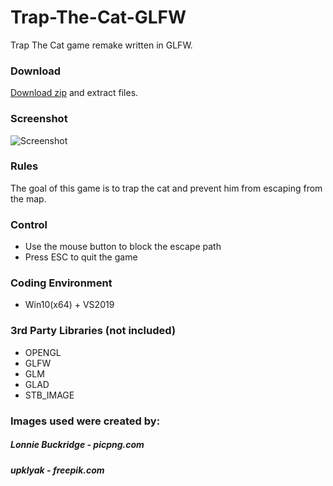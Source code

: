 # Trap-The-Cat-GLFW
Trap The Cat game remake written in GLFW.
### Download
[Download zip](https://github.com/lukasz-kkk/Trap-The-Cat-GLFW/releases/tag/v1.0) and extract files.
### Screenshot
![Screenshot](https://i.imgur.com/1v3VjaI.png)

### Rules
The goal of this game is to trap the cat and prevent him from escaping from the map.
### Control
- Use the mouse button to block the escape path
- Press ESC to quit the game
### Coding Environment
- Win10(x64) + VS2019
### 3rd Party Libraries (not included)
- OPENGL
- GLFW
- GLM
- GLAD
- STB_IMAGE

### Images used were created by:
##### Lonnie Buckridge - picpng.com
##### upklyak - freepik.com
